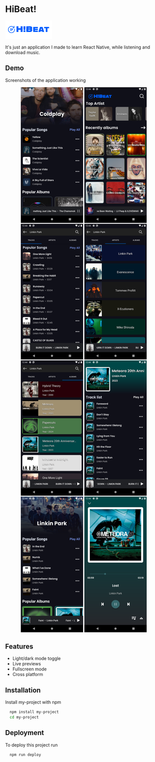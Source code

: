 # HiBeat!

![Logo](./assets/images/banner.png)

It's just an application I made to learn React Native, while listening and download music.

## Demo

Screenshots of the application working

<div align="center">
  <img src="./assets/images/img2.png" alt="IMG2" width="200"/>
  <img src="./assets/images/img3.png" alt="IMG3" width="200"/>
  <img src="./assets/images/img4.png" alt="IMG4" width="200"/>
  <img src="./assets/images/img5.png" alt="IMG5" width="200"/>
</div>

<div align="center">
  <img src="./assets/images/img6.png" alt="IMG6" width="200"/>
  <img src="./assets/images/img7.png" alt="IMG7" width="200"/>
  <img src="./assets/images/img8.png" alt="IMG8" width="200"/>
  <img src="./assets/images/img10.png" alt="IMG10" width="200"/>
</div>

## Features

- Light/dark mode toggle
- Live previews
- Fullscreen mode
- Cross platform

## Installation

Install my-project with npm

```bash
  npm install my-project
  cd my-project
```

## Deployment

To deploy this project run

```bash
  npm run deploy
```

